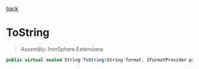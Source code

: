 ﻿

[back](/IronSphere.Extensions/types/WeekOfYearStandard)

# ToString

> Assembly: IronSphere.Extensions

```csharp
public virtual sealed String ToString(String format, IFormatProvider provider)
```



 